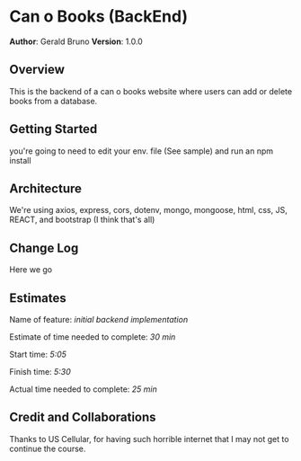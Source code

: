 # Can o Books (BackEnd)

**Author**: Gerald Bruno
**Version**: 1.0.0 

## Overview
This is the backend of a can o books website where users can add or delete books from a database.

## Getting Started
you're going to need to edit your env. file (See sample) and run an npm install

## Architecture
We're using axios, express, cors, dotenv, mongo, mongoose, html, css, JS, REACT, and bootstrap (I think that's all)

## Change Log
Here we go

## Estimates
Name of feature: _initial backend implementation_

Estimate of time needed to complete: _30 min_

Start time: _5:05_

Finish time: _5:30_

Actual time needed to complete: _25 min_

## Credit and Collaborations
Thanks to US Cellular, for having such horrible internet that I may not get to continue the course. 